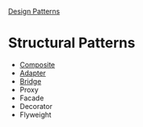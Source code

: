[Design Patterns](../README.md)

# Structural Patterns
- [Composite](./composite/README.md)
- [Adapter](./adapter/README.md)
- [Bridge](./bridge/README.md)
- Proxy
- Facade
- Decorator
- Flyweight
